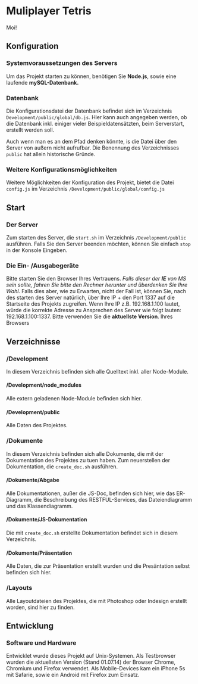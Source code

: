 # Muliplayer Tetris
Moi!

## Konfiguration
### Systemvoraussetzungen des Servers 
Um das Projekt starten zu können, benötigen Sie <strong>Node.js</strong>, sowie eine laufende <strong>mySQL-Datenbank.</strong>

### Datenbank
Die Konfigurationsdatei der Datenbank befindet sich im Verzeichnis <code>Development/public/global/db.js</code>. Hier kann auch angegeben werden, ob die Datenbank inkl. einiger vieler Beispieldatensätzten, beim Serverstart, erstellt werden soll. </p><p>Auch wenn man es an dem Pfad denken könnte, is die Datei über den Server von außern nicht aufrufbar. Die Benennung des Verzeichnisses <code>public</code> hat allein historische Gründe.

### Weitere Konfigurationsmöglichkeiten
Weitere Möglichkeiten der Konfiguration des Projekt, bietet die Datei <code>config.js</code> im Verzeichnis <code>/Development/public/global/config.js</code>

## Start
### Der Server
Zum starten des Server, die <code>start.sh</code> im Verzeichnis <code>/Development/public</code> ausführen.
Falls Sie den Server beenden möchten, können Sie einfach <code>stop</code> in der Konsole Eingeben.

### Die Ein- /Ausgabegeräte
Bitte starten Sie den Browser Ihres Vertrauens. <i>Falls dieser der <strong>IE</strong> von MS sein sollte, fahren Sie bitte den Rechner herunter und überdenken Sie Ihre Wahl</i>. Falls dies aber, wie zu Erwarten, nicht der Fall ist, können Sie, nach des starten des Server natürlich, über Ihre IP + den Port 1337 auf die Startseite des Projekts zugreifen. Wenn Ihre IP z.B. 192.168.1.100 lautet, würde die korrekte Adresse zu Ansprechen des Server wie folgt lauten: 192.168.1.100:1337. Bitte verwenden Sie die <strong>aktuellste Version</strong>. Ihres Browsers

## Verzeichnisse

### /Development
In diesem Verzeichnis befinden sich alle Quelltext inkl. aller Node-Module.

#### /Development/node_modules
Alle extern geladenen Node-Module befinden sich hier.

#### /Development/public
Alle Daten des Projektes.

### /Dokumente
In diesem Verzeichnis befinden sich alle Dokumente, die mit der Dokumentation des Projektes zu tuen haben.
Zum neuerstellen der Dokumentation, die <code>create_doc.sh</code> ausführen.

#### /Dokumente/Abgabe
Alle Dokumentationen, außer die JS-Doc, befinden sich hier, wie das ER-Diagramm, die Beschreibung des RESTFUL-Services, das Dateiendiagramm und das Klassendiagramm.

#### /Dokumente/JS-Dokumentation
Die mit <code>create_doc.sh</code> erstellte Dokumentation befindet sich in diesem Verzeichnis.

#### /Dokumente/Präsentation
Alle Daten, die zur Präsentation erstellt wurden und die Presäntation selbst befinden sich hier.

### /Layouts
Alle Layoutdateien des Projektes, die mit Photoshop oder Indesign erstellt worden, sind hier zu finden.

## Entwicklung
### Software und Hardware
Entwicklet wurde dieses Projekt auf Unix-Systemen. Als Testbrowser wurden die aktuellsten Version (Stand 01.07.14) der Browser Chrome, Chromium und Firefox verwendet. Als Mobile-Devices kam ein iPhone 5s mit Safarie, sowie ein Android mit Firefox zum Einsatz.
